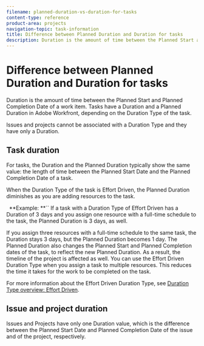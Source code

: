 ```yaml
---
filename: planned-duration-vs-duration-for-tasks
content-type: reference
product-area: projects
navigation-topic: task-information
title: Difference between Planned Duration and Duration for tasks
description: Duration is the amount of time between the Planned Start and Planned Completion Date of a work item. Tasks have a Duration and a Planned Duration in Adobe Workfront, depending on the Duration Type of the task.
---
```


# Difference between Planned Duration and Duration for tasks

Duration is the amount of time between the Planned Start and Planned Completion Date of a work item. Tasks have a Duration and a Planned Duration in Adobe Workfront, depending on the Duration Type of the task.

Issues and projects cannot be associated with a Duration Type and they have only a Duration.

## Task duration

For tasks, the Duration and the Planned Duration typically show the same value: the length of time between the Planned Start Date and the Planned Completion Date of a task.

When the Duration Type of the task is Effort Driven, the Planned Duration diminishes as you are adding resources to the task. 

` `**Example: **`` If a task with a Duration Type of Effort Driven has a Duration of 3 days and you assign one resource with a full-time schedule to the task, the Planned Duration is 3 days, as well.

If you assign three resources with a full-time schedule to the same task, the Duration stays 3 days, but the Planned Duration becomes 1 day. The Planned Duration also changes the Planned Start and Planned Completion dates of the task, to reflect the new Planned Duration. As a result, the timeline of the project is affected as well. 
You can use the Effort Driven Duration Type when you assign a task to multiple resources. This reduces the time it takes for the work to be completed on the task.

For more information about the Effort Driven Duration Type, see [Duration Type overview: Effort Driven](../../../manage-work/tasks/taskdurtn/effort-driven.md).

## Issue and project duration

Issues and Projects have only one Duration value, which is the difference between the Planned Start Date and Planned Completion Date of the issue and of the project, respectively.

